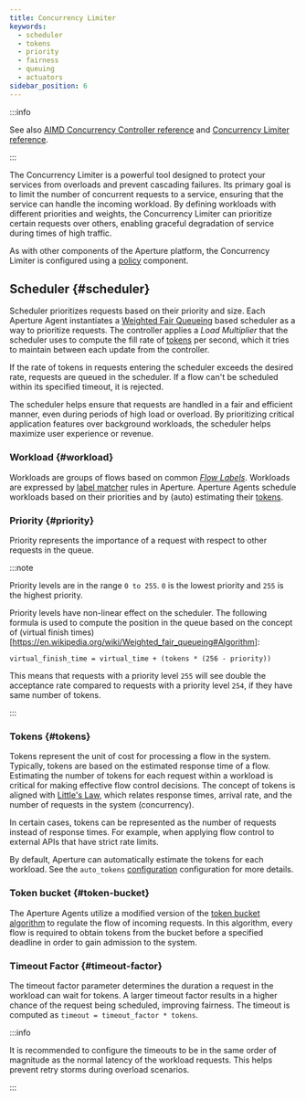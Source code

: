 ```yaml
---
title: Concurrency Limiter
keywords:
  - scheduler
  - tokens
  - priority
  - fairness
  - queuing
  - actuators
sidebar_position: 6
---
```


:::info

See also
[AIMD Concurrency Controller reference](/reference/policies/spec.md#a-i-m-d-concurrency-controller)
and
[Concurrency Limiter reference](/reference/policies/spec.md#concurrency-limiter).

:::

The Concurrency Limiter is a powerful tool designed to protect your services
from overloads and prevent cascading failures. Its primary goal is to limit the
number of concurrent requests to a service, ensuring that the service can handle
the incoming workload. By defining workloads with different priorities and
weights, the Concurrency Limiter can prioritize certain requests over others,
enabling graceful degradation of service during times of high traffic.

As with other components of the Aperture platform, the Concurrency Limiter is
configured using a [policy][policies] component.

## Scheduler {#scheduler}

Scheduler prioritizes requests based on their priority and size. Each Aperture
Agent instantiates a
[Weighted Fair Queueing](https://en.wikipedia.org/wiki/Weighted_fair_queueing)
based scheduler as a way to prioritize requests. The controller applies a _Load
Multiplier_ that the scheduler uses to compute the fill rate of [tokens](tokens)
per second, which it tries to maintain between each update from the controller.

If the rate of tokens in requests entering the scheduler exceeds the desired
rate, requests are queued in the scheduler. If a flow can't be scheduled within
its specified timeout, it is rejected.

The scheduler helps ensure that requests are handled in a fair and efficient
manner, even during periods of high load or overload. By prioritizing critical
application features over background workloads, the scheduler helps maximize
user experience or revenue.

### Workload {#workload}

Workloads are groups of flows based on common [_Flow Labels_](../flow-label.md).
Workloads are expressed by [label matcher][label-matcher] rules in Aperture.
Aperture Agents schedule workloads based on their priorities and by (auto)
estimating their [tokens](#tokens).

### Priority {#priority}

Priority represents the importance of a request with respect to other requests
in the queue.

:::note

Priority levels are in the range `0 to 255`. `0` is the lowest priority and
`255` is the highest priority.

Priority levels have non-linear effect on the scheduler. The following formula
is used to compute the position in the queue based on the concept of (virtual
finish times)[https://en.wikipedia.org/wiki/Weighted_fair_queueing#Algorithm]:

`virtual_finish_time = virtual_time + (tokens * (256 - priority))`

This means that requests with a priority level `255` will see double the
acceptance rate compared to requests with a priority level `254`, if they have
same number of tokens.

:::

### Tokens {#tokens}

Tokens represent the unit of cost for processing a flow in the system.
Typically, tokens are based on the estimated response time of a flow. Estimating
the number of tokens for each request within a workload is critical for making
effective flow control decisions. The concept of tokens is aligned with
[Little's Law](https://en.wikipedia.org/wiki/Little%27s_law), which relates
response times, arrival rate, and the number of requests in the system
(concurrency).

In certain cases, tokens can be represented as the number of requests instead of
response times. For example, when applying flow control to external APIs that
have strict rate limits.

By default, Aperture can automatically estimate the tokens for each workload.
See the `auto_tokens` [configuration](/reference/policies/spec.md#scheduler)
configuration for more details.

### Token bucket {#token-bucket}

The Aperture Agents utilize a modified version of the
[token bucket algorithm](https://en.wikipedia.org/wiki/Token_bucket) to regulate
the flow of incoming requests. In this algorithm, every flow is required to
obtain tokens from the bucket before a specified deadline in order to gain
admission to the system.

### Timeout Factor {#timeout-factor}

The timeout factor parameter determines the duration a request in the workload
can wait for tokens. A larger timeout factor results in a higher chance of the
request being scheduled, improving fairness. The timeout is computed as
`timeout = timeout_factor * tokens`.

:::info

It is recommended to configure the timeouts to be in the same order of magnitude
as the normal latency of the workload requests. This helps prevent retry storms
during overload scenarios.

:::

[label-matcher]: ../flow-selector.md#label-matcher
[policies]: /concepts/policy/policy.md

